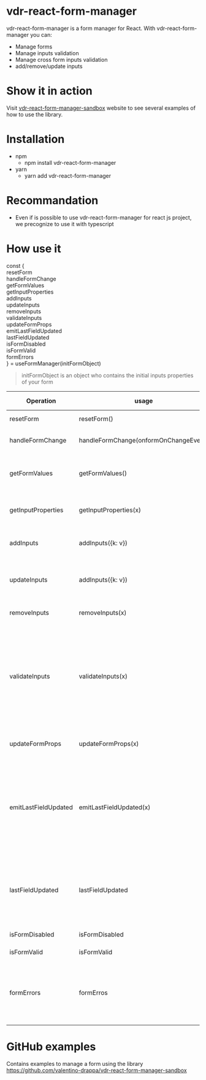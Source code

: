 # vdr-react-form-manager

vdr-react-form-manager is a form manager for React. With vdr-react-form-manager
you can:

- Manage forms
- Manage inputs validation
- Manage cross form inputs validation
- add/remove/update inputs

# Show it in action

Visit [vdr-react-form-manager-sandbox](https://vdr-react-form-manager-sandbox.herokuapp.com/basic/text) website to see several examples of how to use the library.

# Installation

- npm
  - npm install vdr-react-form-manager
- yarn
  - yarn add vdr-react-form-manager

# Recommandation

- Even if is possible to use vdr-react-form-manager for react js project, we precognize to use
  it with typescript

# How use it

const { <br />
    resetForm <br />
    handleFormChange <br />
    getFormValues <br />
    getInputProperties <br />
    addInputs <br />
    updateInputs <br />
    removeInputs <br />
    validateInputs <br />
    updateFormProps <br />
    emitLastFieldUpdated <br />
    lastFieldUpdated <br />
    isFormDisabled <br />
    isFormValid <br />
    formErrors <br />
} = useFormManager(initFormObject)

> initFormObject is an object who contains the initial inputs properties  of your form

| Operation        | usage                                 | return value               | description                           |
| ---------------- | ------------------------------------- | -------------------------- | ------------------------------------- |
| resetForm        | resetForm()                           | void                       | reset the form with the initialValues |
| handleFormChange | handleFormChange(onformOnChangeEvent) | void                       | Pass the formOnChangeEvent to this method|
| getFormValues    | getFormValues()                       | {k:v} | return an object with form values<br /><br />k: input name<br />v=input value(s)     |
| getInputProperties         | getInputProperties(x)                 | input properties | return the input properties<br /><br />x: input name           |
| addInputs | addInputs({k: v}) | void | add new input(s)<br /><br />k:  input name<br />v: input properties |
| updateInputs | addInputs({k: v}) | void | update input(s)<br /><br />k: input name<br />v: input properties to update |
| removeInputs | removeInputs(x) | void | remove input(s)<br /><br />x: array of input name
| validateInputs| validateInputs(x) | void | will check the validity of your form and inputs. Each input.errors and formErros will be regenared,<br /><br />x: null = all inputs will be checked<br /><br />x: string[] = only the inputs is the list will be checked  |
|updateFormProps| updateFormProps(x) | void | update the form properties<br /><br />x: FormProperties|
| emitLastFieldUpdated | emitLastFieldUpdated(x) | void | configure if you want to receive the name of the latest input updated<br /><br />x: true -> lastFieldUpdated will be setted<br />x=false -> lastfieldUpdated = null<br>default is true|
| lastFieldUpdated | lastFieldUpdated | { inputName: x } or null | x: contains the name of the latest input updated if emitLastFieldUpdated = true<br /><br />return null if emitLastFieldUpdated = false|
| isFormDisabled | isFormDisabled | boolean | contains the form disabled status |
| isFormValid | isFormValid | boolean | contais the form validity status |
| formErrors | formErros | x | contains the form errors<br /><br />x: empty array if no errors<br />x: string[] array of string if the form has errors|

# GitHub examples

Contains examples to manage a form using the library
https://github.com/valentino-drappa/vdr-react-form-manager-sandbox
